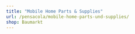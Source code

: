 ```yaml
---
title: "Mobile Home Parts & Supplies"
url: /pensacola/mobile-home-parts-und-supplies/
shop: Baumarkt
---
```


